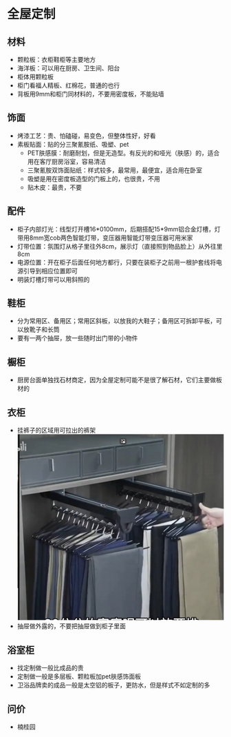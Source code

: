 # 全屋定制

## 材料

* 颗粒板：衣柜鞋柜等主要地方
* 海洋板：可以用在厨房、卫生间、阳台
* 柜体用颗粒板
* 柜门看福人精板、红棉花，普通的也行
* 背板用9mm和柜门同材料的，不要用密度板，不能贴墙

## 饰面

* 烤漆工艺：贵、怕磕碰，易变色，但整体性好，好看
* 素板贴面：贴的分三聚氰胺纸、吸塑、pet
    * PET肤感膜：耐磨耐划，但是无造型。有反光的和哑光（肤感）的，适合用在客厅厨房浴室，容易清洁
    * 三聚氰胺双饰面贴纸：样式较多，最常用，最便宜，适合用在卧室
    * 吸塑是用在密度板造型的门板上的，也很贵，不用
    * 贴木皮：最贵，不要

## 配件

* 柜子内部灯光：线型灯开槽16\*0100mm，后期搭配15\*9mm铝合金灯槽，灯带用8mm宽cob两色智能灯带，变压器用智能灯带变压器可用米家
* 灯带位置：氛围灯从格子里往外8cm，展示灯（直接照到物品脸上）从外往里8cm
* 电源位置：开在柜子后面任何地方都行，只要在装柜子之前用一根护套线将电源引导到相应位置即可
* 明装灯槽灯带可以用斜照的 

## 鞋柜

* 分为常用区、备用区；常用区斜板，以放我的大鞋子；备用区可拆卸平板，可以放靴子和长筒
* 要有一两个抽屉，放一些随时出门带的小物件

## 橱柜

* 厨房台面单独找石材商定，因为全屋定制可能不是很了解石材，它们主要做板材的

## 衣柜

* 挂裤子的区域用可拉出的裤架
![](./img/裤架.jpg)
* 抽屉做外露的，不要把抽屉做到柜子里面


## 浴室柜

* 找定制做一般比成品的贵
* 定制做一般是多层板、颗粒板加pet肤感饰面板
* 卫浴品牌卖的成品一般是太空铝的板子，更防水，但是样式不如定制的多

## 问价

* 楠桂园